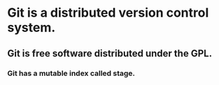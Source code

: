# Git is a distributed version control system.
## Git is free software distributed under the GPL.
### Git has a mutable index called stage.